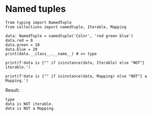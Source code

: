 # Named tuples

    from typing import NamedTuple
    from collections import namedtuple, Iterable, Mapping

    data: NamedTuple = namedtuple('Color', 'red green blue')
    data.red = 0
    data.green = 10
    data.blue = 20
    print(data.__class__.__name__) # => type

    print(f'data is {"" if isinstance(data, Iterable) else "NOT"} iterable.')

    print(f'data is {"" if isinstance(data, Mapping) else "NOT"} a Mapping.')

Result:

    type
    data is NOT iterable.
    data is NOT a Mapping.
